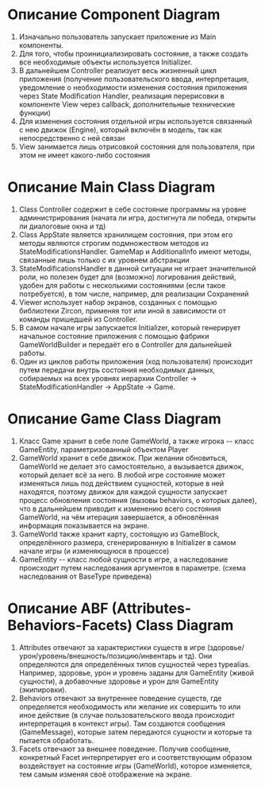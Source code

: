 # Описание Component Diagram

1. Изначально пользователь запускает приложение из Main компоненты.
2. Для того, чтобы проинициализировать состояние, а также создать все необходимые объекты используется Initializer.
3. В дальнейшем Controller реализует весь жизненный цикл приложения (получение пользовательского ввода, интерпретация, уведомление о необходимости изменения состояния приложения через State Modification Handler, реализация перерисовки в компоненте View через callback, дополнительные технические функции)
4. Для изменения состояния отдельной игры используется связанный с нею движок (Engine), который включён в модель, так как непосредственно с ней связан
5. View занимается лишь отрисовкой состояния для пользователя, при этом не имеет какого-либо состояния

# Описание Main Class Diagram

1. Class Controller содержит в себе состояние программы на уровне администрирования (начата ли игра, достигнута ли победа, открыты ли диалоговые окна и тд)
2. Class AppState является хранилищем состояния, при этом его методы являются строгим подмножеством методов из StateModificationsHandler. GameMap и AdditionalInfo имеют методы, связанные лишь только с их уровнем абстракции
3. StateModificationsHandler в данной ситуации не играет значительной роли, но полезен будет для (возможно) логирования действий, удобен для работы с несколькими состояниями (если такое потребуется), в том числе, например, для реализации Сохранений
4. Viewer использует набор экранов, созданных с помощью библиотеки Zircon, применяя тот или иной в зависимости от команды пришедшей из Controller.
5. В самом начале игры запускается Initializer, который генерирует начальное состояние приложения с помощью фабрики GameWorldBuilder и передаёт его в Controller для дальнейшей работы.
6. Один из циклов работы приложения (ход пользователя) происходит путем передачи внутрь состояния необходимых данных, собираемых на всех уровнях иерархии Controller -> StateModificationHandler -> AppState -> Game.

# Описание Game Class Diagram
1. Класс Game хранит в себе поле GameWorld, а также игрока -- класс GameEntity<T>, параметризованный объектом Player
2. GameWorld хранит в себе движок. При желании обновиться, GameWorld не делает это самостоятельно, а вызывается движок, который делает всё за него. В любой игре состояние может изменяться лишь под действием сущностей, которые в ней находятся, поэтому движок для каждой сущности запускает процесс обновления состояния (вызовы behaviors, о которых далее), что в дальнейшем приводит к изменению всего состояния GameWorld, на чём итерация завершается, а обновлённая информация показывается на экране.
3. GameWorld также хранит карту, состоящую из GameBlock, определённого размера, сгенерированную в Initializer  в самом начале игры (и изменяющуюся в процессе)
4. GameEntity<BaseType> -- класс любой сущности в игре, а наследование происходит путем наследования аргументов в параметре. (схема наследования от BaseType приведена)

# Описание ABF (Attributes-Behaviors-Facets) Class Diagram
1. Attributes отвечают за характеристики существ в игре (здоровье/урон/уровень/внешность/позицию/инвентарь и тд). Они определяются для определённых типов сущностей через typealias. Например, здоровье, урон и уровень заданы для GameEntity<Creature> (живой сущности), а добавочные здоровье и урон для GameEntity<Equipment> (экипировки).
2. Behaviors отвечают за внутреннее поведение существ, где определяется необходимость или желание их совершить то или иное действие (в случае пользовательского ввода происходит интерпретация в контекст игры). Там создаются сообщения (GameMessage), которые затем передаются сущности и которые та пытается обработать.
3. Facets отвечают за внешнее поведение. Получив сообщение, конкретный Facet интерпретирует его и соответствующим образом воздействует на состояние игры (GameWorld), которое изменяется, тем самым изменяя своё отображение на экране.
